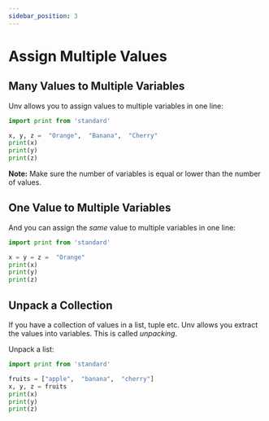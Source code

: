 ```yaml
---
sidebar_position: 3
---
```


# Assign Multiple Values

## Many Values to Multiple Variables

Unv allows you to assign values to multiple variables in one line:

```py
import print from 'standard'

x, y, z =  "Orange",  "Banana",  "Cherry"
print(x)
print(y)
print(z)
```

**Note:** Make sure the number of variables is equal or lower than the number of values.

## One Value to Multiple Variables

And you can assign the _same_ value to multiple variables in one line:

```py
import print from 'standard'

x = y = z =  "Orange"
print(x)
print(y)
print(z)
```

## Unpack a Collection

If you have a collection of values in a list, tuple etc. Unv allows you extract the values into variables. This is called _unpacking_.

Unpack a list:

```py
import print from 'standard'

fruits = ["apple",  "banana",  "cherry"]
x, y, z = fruits
print(x)
print(y)
print(z)
```
